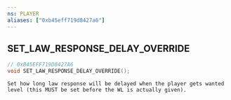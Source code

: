```yaml
---
ns: PLAYER
aliases: ["0xb45eff719d8427a6"]
---
```

## SET_LAW_RESPONSE_DELAY_OVERRIDE

```c
// 0xB45EFF719D8427A6
void SET_LAW_RESPONSE_DELAY_OVERRIDE();
```

```
Set how long law response will be delayed when the player gets wanted level (this MUST be set before the WL is actually given).
```
